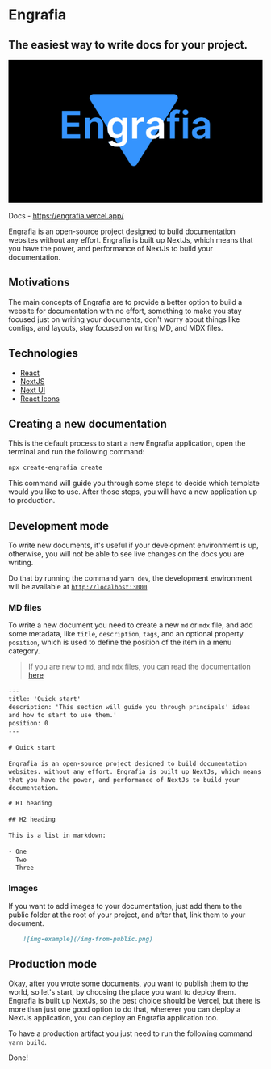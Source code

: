 # Engrafia

## The easiest way to write docs for your project.

![logo-engrafia](docs/public/imgs/engrafia.jpg)

Docs - https://engrafia.vercel.app/

Engrafia is an open-source project designed to build documentation websites without any effort. Engrafia is built up NextJs, which means that you have the power, and performance of NextJs to build your documentation.

## Motivations

The main concepts of Engrafia are to provide a better option to build a website for documentation with no effort, something to make you stay focused just on writing your documents, don't worry about things like configs, and layouts, stay focused on writing MD, and MDX files.

## Technologies

- [React](https://reactjs.org/)
- [NextJS](https://nextjs.org/)
- [Next UI](https://nextui.org/)
- [React Icons](https://react-icons.github.io/react-icons/)

## Creating a new documentation

This is the default process to start a new Engrafia application, open the terminal and run the following command:

```bash
npx create-engrafia create
```

This command will guide you through some steps to decide which template would you like to use. After those steps, you will have a new application up to production.

## Development mode

To write new documents, it's useful if your development environment is up, otherwise, you will not be able to see live changes on the docs you are writing.

Do that by running the command `yarn dev`, the development environment will be available at [`http://localhost:3000`](http://localhost:3000)

### MD files

To write a new document you need to create a new `md` or `mdx` file, and add some metadata, like `title`, `description`, `tags`, and an optional property `position`, which is used to define the position of the item in a menu category.

> If you are new to `md`, and `mdx` files, you can read the documentation [here](https://www.markdownguide.org/)

```mdx
---
title: 'Quick start'
description: 'This section will guide you through principals' ideas and how to start to use them.'
position: 0
---

# Quick start

Engrafia is an open-source project designed to build documentation websites. without any effort. Engrafia is built up NextJs, which means that you have the power, and performance of NextJs to build your documentation.
```

```mdx
# H1 heading

## H2 heading

This is a list in markdown:

- One
- Two
- Three
```

### Images

If you want to add images to your documentation, just add them to the public folder at the root of your project, and after that, link them to your document.

```md
    ![img-example](/img-from-public.png)
```

## Production mode

Okay, after you wrote some documents, you want to publish them to the world, so let's start, by choosing the place you want to deploy them. Engrafia is built up NextJs, so the best choice should be Vercel, but there is more than just one good option to do that, wherever you can deploy a NextJs application, you can deploy an Engrafia application too.

To have a production artifact you just need to run the following command `yarn build`.

Done!
